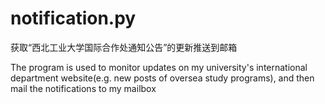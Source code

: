 # notification.py
获取“西北工业大学国际合作处通知公告”的更新推送到邮箱

The program is used to monitor updates on my university's international department website(e.g. new posts of oversea study programs), and then mail the notifications to my mailbox
